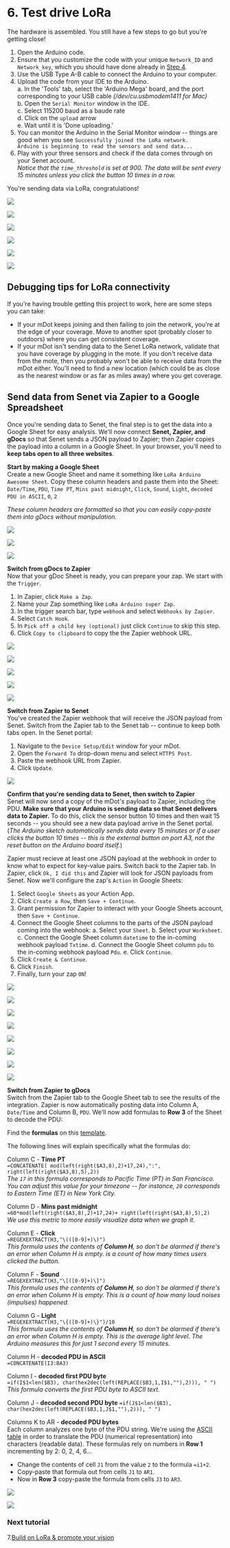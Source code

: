 # 6. Test drive LoRa   

The hardware is assembled. You still have a few steps to go but you're getting close!

1. Open the Arduino code. 
2. Ensure that you customize the code with your unique `Network_ID` and `Network_key`, which you should have done already in [Step 4](4_ConfigureSoftware.md).
3. Use the USB Type A-B cable to connect the Arduino to your computer.   
4. Upload the code from your IDE to the Arduino.   
   a. In the 'Tools' tab, select the 'Arduino Mega' board, and the port corresponding to your USB cable _(/dev/cu.usbmodem1411 for Mac)_     
   b. Open the `Serial Monitor` window in the IDE.    
   c. Select 115200 baud as a baude rate     
   d. Click on the `upload` arrow    
   e. Wait until it is 'Done uploading.'     
5. You can monitor the Arduino in the Serial Monitor window -- things are good when you see `Successfully joined the LoRa network.     
    Arduino is beginning to read the sensors and send data...`   
6. Play with your three sensors and check if the data comes through on your Senet account.    
   _Notice that the `time_threshold` is set at 900. The data will be sent every 15 minutes unless you click the button 10 times in a row._   
   
You're sending data via LoRa, congratulations!   
   
![](test_drive1.png)    

![](test_drive2.png)   

![](test_drive3.png)   

![](test_drive4.png)   

![](test_drive5.png)   

![](test_drive6.png)  


## Debugging tips for LoRa connectivity
If you're having trouble getting this project to work, here are some steps you can take:

* If your mDot keeps joining and then failing to join the network, you're at the edge of your coverage. Move to another spot (probably closer to outdoors) where you can get consistent coverage.   
* If your mDot isn't sending data to the Senet LoRa network, validate that you have coverage by plugging in the mote.  If you don't receive data from the mote, then you probably won't be able to receive data from the mDot either.  You'll need to find a new location (which could be as close as the nearest window or as far as miles away) where you get coverage.


## Send data from Senet via Zapier to a Google Spreadsheet
Once you're sending data to Senet, the final step is to get the data into a Google Sheet for easy analysis.  We'll now connect **Senet, Zapier, and gDocs** so that Senet sends a JSON payload to Zapier; then Zapier copies the payload into a column in a Google Sheet. In your browser, you'll need to **keep tabs open to all three websites**.


**Start by making a Google Sheet**  
Create a new Google Sheet and name it something like `LoRa Arduino Awesome Sheet`. Copy these column headers and paste them into the Sheet:  
`Date/Time`, 	`PDU`, 	`Time PT`, 	`Mins past midnight`, 	`Click`, 	`Sound`, 	`Light`, 	`decoded PDU in ASCII`, 	`0`, 	`2`   

_These column headers are formatted so that you can easily copy-paste them into gDocs without manipulation._ 

![](gDocs_new_sheet.png)  

![](gDocs_fill_in_sheet.png)  

![](gDocs_column_headers.png)  

**Switch from gDocs to Zapier**  
Now that your gDoc Sheet is ready, you can prepare your zap. We start with the `Trigger`.

1. In Zapier, click `Make a Zap`. 
2. Name your Zap something like `LoRa Arduino super Zap`.
3. In the trigger search bar, type `webhook` and select `Webhooks by Zapier`. 
4. Select `Catch Hook`.
5. In `Pick off a child key (optional)` just click `Continue` to skip this step.
6. Click `Copy to clipboard` to copy the the Zapier webhook URL.

![](Zapier_make_a_zap.png)  

![](Zapier_webhook1.png)  

![](Zapier_webhook2.png)  

![](Zapier_webhook3.png)  

![](Zapier_webhook4.png)  

**Switch from Zapier to Senet**  
You've created the Zapier webhook that will receive the JSON payload from Senet.  Switch from the Zapier tab to the Senet tab -- continue to keep both tabs open. In the Senet portal:

1. Navigate to the `Device Setup/Edit` window for your mDot.
2. Open the `Forward To` drop-down menu and select `HTTPS Post`.
3. Paste the webhook URL from Zapier.
4. Click `Update`.


![](Zapier_Senet_webhook.png)  

**Confirm that you're sending data to Senet, then switch to Zapier**   
Senet will now send a copy of the mDot's payload to Zapier, including the PDU. **Make sure that your Arduino is sending data so that Senet delivers data to Zapier.**  To do this, click the sensor button 10 times and then wait 15 seconds -- you should see a new data payload arrive in the Senet portal. (*The Arduino sketch automatically sends data every 15 minutes or if a user clicks the button 10 times -- this is the external button on port A3, not the reset button on the Arduino board itself.*)   
  

Zapier must recieve at least one JSON payload at the webhook in order to know what to expect for key-value pairs.  Switch back to the Zapier tab.  In Zapier, click `Ok, I did this` and Zapier will look for JSON payloads from Senet.  Now we'll configure the zap's `Action` in Google Sheets:  

1. Select `Google Sheets` as your Action App.
2. Click `Create a Row`, then `Save + Continue`.
3. Grant permission for Zapier to interact with your Google Sheets account, then `Save + Continue`. 
4. Connect the Google Sheet columns to the parts of the JSON payload coming into the webhook:
  a. Select your `Sheet`.
  b. Select your `Worksheet`.
  c. Connect the Google Sheet column `datetime` to the in-coming webhook payload `Txtime`.
  d. Connect the Google Sheet column `pdu` to the in-coming webhook payload `Pdu`.
  e. Click `Continue`. 
5. Click `Create & Continue`. 
6. Click `Finish`.  
7. Finally, turn your zap `ON`! 

![](Zapier_webhook_OK.png)  

![](Zapier_sheets1.png)  

![](Zapier_sheets2.png)  

![](Zapier_sheets3.png)  

![](Zapier_sheets4.png)  

![](Zapier_sheets5.png)  

![](Zapier_sheets6.png)  

![](Zapier_sheets7.png)  

**Switch from Zapier to gDocs**  
Switch from the Zapier tab to the Google Sheet tab to see the results of the integration. Zapier is now automatically posting data into Column A, `Date/Time` and Column B, `PDU`.  We'll now add formulas to **Row 3** of the Sheet to decode the PDU:   

Find the **formulas** on this [template](https://docs.google.com/spreadsheets/d/1SyGVlMp_O3UY1SqvRneCFR7j2sqjy8ZmX5fIZr2ulGI/edit#gid=0).  

The following lines will explain specifically what the formulas do:  

Column C - **Time PT**    
`=CONCATENATE( mod(left(right($A3,8),2)+17,24),":", right(left(right($A3,8),5),2))`  
*The `17` in this formula corresponds to Pacific Time (PT) in San Francisco. You can adjust this value for your timezone -- for instance, `20` corresponds to Eastern Time (ET) in New York City.*

Column D - **Mins past midnight**   
`=60*mod(left(right($A3,8),2)+17,24)+ right(left(right($A3,8),5),2)`  
_We use this metric to more easily visualize data when we graph it._  

Column E - **Click**   
`=REGEXEXTRACT(H3,"\(([0-9]+)\)")`  
_This formula uses the contents of **Column H**, so don't be alarmed if there's an error when Column H is empty. is a count of how many times users clicked the button._

Column F - **Sound**   
`=REGEXEXTRACT(H3,"\[([0-9]+)\]")`  
_This formula uses the contents of **Column H**, so don't be alarmed if there's an error when Column H is empty.  This is a count of how many loud noises (impulses) happened._

Column G - **Light**   
`=REGEXEXTRACT(H3,"\{([0-9]+)\}")/10`  
_This formula uses the contents of **Column H**, so don't be alarmed if there's an error when Column H is empty.  This is the average light level. The Arduino measures this for just 1 second every 15 minutes._

Column H - **decoded PDU in ASCII**     
`=CONCATENATE(I3:BA3)`  

Column I - **decoded first PDU byte**    
`=if(I$1<len($B3), char(hex2dec(left(REPLACE($B3,1,I$1,""),2))), " ")`    
*This formula converts the first PDU byte to ASCII text.*

Column J - **decoded second PDU byte** 
`=if(J$1<len($B3), char(hex2dec(left(REPLACE($B3,1,J$1,""),2))), " ")`  

Columns K to AR  - **decoded PDU bytes**      
Each column analyzes one byte of the PDU string. We're using the [ASCII table](http://www.asciitable.com/) in order to translate the PDU (numerical representation) into characters (readable data).  These formulas rely on numbers in **Row 1** incrementing by 2: 0, 2, 4, 6...  

* Change the contents of cell `J1` from the value `2` to the formula `=i1+2`.  
* Copy-paste that formula out from cells `J1` to `AR1`.
* Now in **Row 3** copy-paste the formula from cells `J3` to `AR3`. 
   
   
![](gDocs_formulas0.png)  

![](gDocs_formulas1.png)  

### Next tutorial
7.[Build on LoRa & promote your vision](7_TheEnd.md) 
